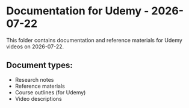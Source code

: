 # Documentation for Udemy - 2026-07-22

This folder contains documentation and reference materials for Udemy videos on 2026-07-22.

## Document types:
- Research notes
- Reference materials
- Course outlines (for Udemy)
- Video descriptions
